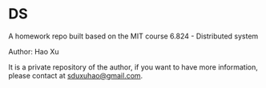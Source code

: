 # DS
A homework repo built based on the MIT course 6.824 - Distributed system

Author: Hao Xu

It is a private repository of the author, if you want to have more information, please contact at sduxuhao@gmail.com.
